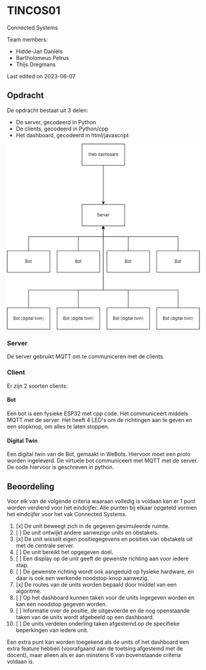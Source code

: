 # TINCOS01
Connected Systems

Team members:
- Hidde-Jan Daniëls
- Bartholomeus Petrus
- Thijs Dregmans

Last edited on 2023-06-07

## Opdracht

De opdracht bestaat uit 3 delen:
- De server, gecodeerd in Python
- De clients, gecodeerd in Python/cpp
- Het dashboard, gecodeerd in html/javascript

![Diagram](diagram.png "Diagram van opdracht")

### Server

De server gebruikt MQTT om te communiceren met de clients.

### Client

Er zijn 2 soorten clients:

#### Bot

Een bot is een fysieke ESP32 met cpp code. Het communiceert middels MQTT met de server.
Het heeft 4 LED's om de richtingen aan te geven en een stopknop, om alles te laten stoppen.

#### Digital Twin

Een digital twin van de Bot, gemaakt in WeBots. Hiervoor moet een proto worden ingeleverd. De virtuele bot communiceert met MQTT met de server. De code hiervoor is geschreven in python.

## Beoordeling 
Voor elk van de volgende criteria waaraan volledig is voldaan kan er 1 punt worden verdiend voor het eindcijfer. Alle punten bij elkaar opgeteld vormen het eindcijfer voor het vak Connected Systems.
1. [x] De unit beweegt zich in de gegeven gesimuleerde ruimte.
2. [ ] De unit ontwijkt andere aanwezige units en obstakels.
3. [x] De unit wisselt eigen positiegegevens en posities van obstakels uit met de centrale server.
4. [ ] De unit bereikt het opgegeven doel.
5. [ ] Een display op de unit geeft de gewenste richting aan voor iedere stap.
6. [ ] De gewenste richting wordt ook aangeduid op fysieke hardware, en daar is ook een werkende noodstop-knop aanwezig.
7. [x] De routes van de units worden bepaald door middel van een algoritme.
8. [ ] Op het dashboard kunnen taken voor de units ingegeven worden en kan een noodstop gegeven worden.
9. [ ] Informatie over de positie, de uitgevoerde en de nog openstaande taken van de units wordt afgebeeld op een dashboard.
10. [ ] De units verdelen onderling taken afgestemd op de specifieke beperkingen van iedere unit.

Een extra punt kan worden toegekend als de units of het dashboard een extra feature hebben (voorafgaand
aan de toetsing afgestemd met de docent), maar alleen als er aan minstens 6 van bovenstaande criteria
voldaan is.
